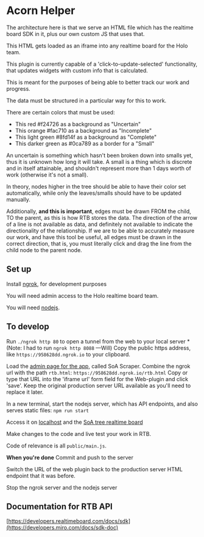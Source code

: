 # Acorn Helper

The architecture here is that we serve an HTML file which has the realtime board SDK in it, plus our own custom JS that uses that.

This HTML gets loaded as an iframe into any realtime board for the Holo team. 

This plugin is currently capable of a 'click-to-update-selected' functionality, that updates widgets with custom info that is calculated. 

This is meant for the purposes of being able to better track our work and progress.

The data must be structured in a particular way for this to work.

There are certain colors that must be used:
- This red #f24726 as a background as "Uncertain"
- This orange #fac710 as a background as "Incomplete"
- This light green #8fd14f as a background as "Complete"
- This darker green as #0ca789 as a border for a "Small"

An uncertain is something which hasn't been broken down into smalls yet, thus it is unknown how long it will take.
A small is a thing which is discrete and in itself attainable, and shouldn't represent more than 1 days worth of work (otherwise it's not a small).

In theory, nodes higher in the tree should be able to have their color set automatically, while only the leaves/smalls should have to be updated manually.

Additionally, **and this is important**, edges must be drawn FROM the child, TO the parent, as this is how RTB stores the data. The direction of the arrow of a line is not available as data, and definitely not available to indicate the directionality of the relationship. If we are to be able to accurately measure our work, and have this tool be useful, all edges must be drawn in the correct direction, that is, you must literally click and drag the line from the child node to the parent node.

## Set up

Install [ngrok](https://ngrok.com/), for development purposes

You will need admin access to the Holo realtime board team.

You will need [nodejs](https://nodejs.org).

## To develop

Run `./ngrok http 80` to open a tunnel from the web to your local server *(Note: I had to run `ngrok http 8088` —Will)
Copy the public https address, like `https://958628dd.ngrok.io` to your clipboard.

Load the [admin page for the app](https://realtimeboard.com/app/account/profile/apps/), called SoA Scraper.
Combine the ngrok url with the path `rtb.html`:
`https://958628dd.ngrok.io/rtb.html`
Copy or type that URL into the 'iframe url' form field for the Web-plugin and click 'save'. Keep the original production server URL available as you'll need to replace it later.

In a new terminal, start the nodejs server, which has API endpoints, and also serves static files:
`npm run start`

Access it on [localhost](http://localhost) and the [SoA tree realtime board](https://realtimeboard.com/app/board/o9J_kyiXmFs=/)

Make changes to the code and live test your work in RTB.

Code of relevance is all `public/main.js`.

**When you're done**
Commit and push to the server

Switch the URL of the web plugin back to the production server HTML endpoint that it was before.

Stop the ngrok server and the nodejs server

## Documentation for RTB API

[https://developers.realtimeboard.com/docs/sdk](https://developers.miro.com/docs/sdk-doc)
